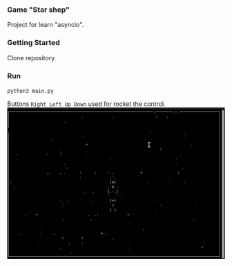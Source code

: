 ### Game "Star shep"

Project for learn "asyncio".

### Getting Started

Clone repository.

### Run

```commandline
python3 main.py
```

Buttons ```Right Left Up Down``` used for rocket the control.
![Alt Text](rocket.gif)